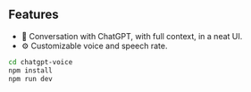 
## Features

- 📣 Conversation with ChatGPT, with full context, in a neat UI.
- ⚙️ Customizable voice and speech rate.



```bash
cd chatgpt-voice
npm install
npm run dev
```

